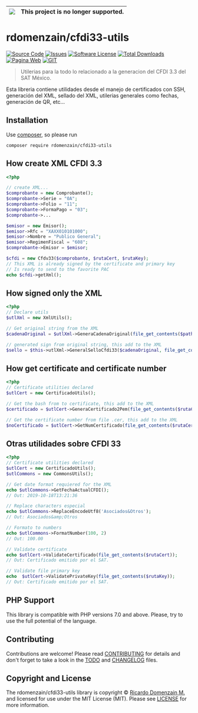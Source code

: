 |![](https://upload.wikimedia.org/wikipedia/commons/thumb/1/17/Warning.svg/156px-Warning.svg.png) | This project is no longer supported.
|---|---|

# rdomenzain/cfdi33-utils

[![Source Code][badge-source]][source]
[![Issues][badge-issues]][issues]
[![Software License][badge-license]][license]
[![Total Downloads][badge-downloads]][downloads]
[![Pagina Web][badge-pagina]][pagina]
[![GIT][badge-git]][git]

> Utilerias para la todo lo relacionado a la generacion del CFDI 3.3 del SAT México.

Esta libreria contiene utilidades desde el manejo de certificados con SSH, generación del XML, sellado del XML, utilerias generales como fechas, generación de QR, etc...

## Installation

Use [composer](https://getcomposer.org/), so please run

```shell
composer require rdomenzain/cfdi33-utils
```
## How create XML CFDI 3.3 

```php
<?php

// create XML...
$comprobante = new Comprobante();
$comprobante->Serie = "0A";
$comprobante->Folio = "11";
$comprobante->FormaPago = "03";
$comprobante->...

$emisor = new Emisor();
$emisor->Rfc = "XAXX010101000";
$emisor->Nombre = "Publico General";
$emisor->RegimenFiscal = "608";
$comprobante->Emisor = $emisor;

$cfdi = new Cfdv33($comprobante, $rutaCert, $rutaKey);
// This XML is already signed by the certificate and primary key
// Is ready to send to the favorite PAC
echo $cfdi->getXml();

```
## How signed only the XML
```php
<?php
// Declare utils
$utlXml = new XmlUtils();

// Get original string from the XML
$cadenaOriginal = $utlXml->GeneraCadenaOriginal(file_get_contents($pathXml));

// generated sign from original string, this add to the XML
$sello = $this->utlXml->GeneralSelloCfdi33($cadenaOriginal, file_get_contents($rutaKey), $claveKey);

```

## How get certificate and certificate number
```php
<?php
// Certificate utilities declared
$utlCert = new CertificadoUtils();

// Get the bash from to certificate, this add to the XML
$certificado = $utlCert->GeneraCertificado2Pem(file_get_contents($rutaCert));

// Get the certificate number from file .cer, this add to the XML
$noCertificado = $utlCert->GetNumCertificado(file_get_contents($rutaCert));

```

## Otras utilidades sobre CFDI 33
```php
<?php
// Certificate utilities declared
$utlCert = new CertificadoUtils();
$utlCommons = new CommonsUtils();

// Get date format requiered for the XML
echo $utlCommons->GetFechaActualCFDI();
// Out: 2019-10-18T13:21:36

// Replace characters especial
echo $utlCommons->ReplaceEncodeUtf8('Asociados&Otros');
// Out: Asociados&amp;Otros

// Formato to numbers
echo $utlCommons->FormatNumber(100, 2)
// Out: 100.00

// Validate certificate
echo $utlCert->ValidateCertificado(file_get_contents($rutaCert));
// Out: Certificado emitido por el SAT.

// Validate file primary key
echo  $utlCert->ValidatePrivateKey(file_get_contents($rutaKey));
// Out: Certificado emitido por el SAT.

```

## PHP Support

This library is compatible with PHP versions 7.0 and above.
Please, try to use the full potential of the language.

## Contributing

Contributions are welcome! Please read [CONTRIBUTING][] for details
and don't forget to take a look in the [TODO][] and [CHANGELOG][] files.

## Copyright and License

The rdomenzain/cfdi33-utils library is copyright © [Ricardo Domenzain M.](https://ddsis.com.mx/)
and licensed for use under the MIT License (MIT). Please see [LICENSE][] for more information.

[contributing]: https://github.com/rdomenzain/cfdi33-utils/blob/master/CONTRIBUTING.md
[changelog]: https://github.com/rdomenzain/cfdi33-utils/blob/master/docs/CHANGELOG.md
[todo]: https://github.com/rdomenzain/cfdi33-utils/blob/master/docs/TODO.md

[source]: https://github.com/rdomenzain/cfdi33-utils
[license]: https://github.com/rdomenzain/cfdi33-utils/blob/master/LICENSE
[downloads]: https://packagist.org/packages/rdomenzain/cfdi33-utils
[git]: https://packagist.org/packages/rdomenzain
[pagina]: https://ddsis.com.mx
[issues]: https://github.com/rdomenzain/cfdi33-utils/issues

[badge-source]: https://img.shields.io/badge/source-cfdi33--utils-blue?style=flat-square
[badge-license]: https://img.shields.io/badge/licence-MIT-red?style=flat-square
[badge-downloads]: https://img.shields.io/github/downloads/rdomenzain/cfdi33-utils/total?style=flat-square
[badge-git]: https://img.shields.io/github/followers/rdomenzain?label=rdomenzain&style=social
[badge-pagina]: https://img.shields.io/badge/Web-DDsis-lightgrey?style=flat-square
[badge-issues]: https://img.shields.io/github/issues/rdomenzain/cfdi33-utils?style=flat-square
